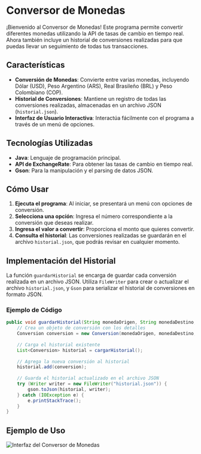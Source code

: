 # Conversor de Monedas

¡Bienvenido al Conversor de Monedas! Este programa permite convertir diferentes monedas utilizando la API de tasas de cambio en tiempo real. Ahora también incluye un historial de conversiones realizadas para que puedas llevar un seguimiento de todas tus transacciones.

## Características

- **Conversión de Monedas**: Convierte entre varias monedas, incluyendo Dólar (USD), Peso Argentino (ARS), Real Brasileño (BRL) y Peso Colombiano (COP).
- **Historial de Conversiones**: Mantiene un registro de todas las conversiones realizadas, almacenadas en un archivo JSON (`historial.json`).
- **Interfaz de Usuario Interactiva**: Interactúa fácilmente con el programa a través de un menú de opciones.

## Tecnologías Utilizadas

- **Java**: Lenguaje de programación principal.
- **API de ExchangeRate**: Para obtener las tasas de cambio en tiempo real.
- **Gson**: Para la manipulación y el parsing de datos JSON.

## Cómo Usar

1. **Ejecuta el programa**: Al iniciar, se presentará un menú con opciones de conversión.
2. **Selecciona una opción**: Ingresa el número correspondiente a la conversión que deseas realizar.
3. **Ingresa el valor a convertir**: Proporciona el monto que quieres convertir.
4. **Consulta el historial**: Las conversiones realizadas se guardarán en el archivo `historial.json`, que podrás revisar en cualquier momento.

## Implementación del Historial

La función `guardarHistorial` se encarga de guardar cada conversión realizada en un archivo JSON. Utiliza `FileWriter` para crear o actualizar el archivo `historial.json`, y `Gson` para serializar el historial de conversiones en formato JSON.

### Ejemplo de Código

```java
public void guardarHistorial(String monedaOrigen, String monedaDestino, double monto, double resultado) {
    // Crea un objeto de conversión con los detalles
    Conversion conversion = new Conversion(monedaOrigen, monedaDestino, monto, resultado);
    
    // Carga el historial existente
    List<Conversion> historial = cargarHistorial();
    
    // Agrega la nueva conversión al historial
    historial.add(conversion);
    
    // Guarda el historial actualizado en el archivo JSON
    try (Writer writer = new FileWriter("historial.json")) {
        gson.toJson(historial, writer);
    } catch (IOException e) {
        e.printStackTrace();
    }
}
```
## Ejemplo de Uso
![Interfaz del Conversor de Monedas](https://user-images.githubusercontent.com/screenshots/Captura.png) 

